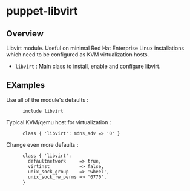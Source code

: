 # puppet-libvirt

## Overview

Libvirt module. Useful on minimal Red Hat Enterprise Linux installations which
need to be configured as KVM virtualization hosts.

* `libvirt` : Main class to install, enable and configure libvirt.

## EXamples

Use all of the module's defaults :

```puppet
      include libvirt
```

Typical KVM/qemu host for virtualization :

```puppet
      class { 'libvirt': mdns_adv => '0' }
```

Change even more defaults :

```puppet
      class { 'libvirt':
        defaultnetwork     => true,
        virtinst           => false,
        unix_sock_group    => 'wheel',
        unix_sock_rw_perms => '0770',
      }
```

